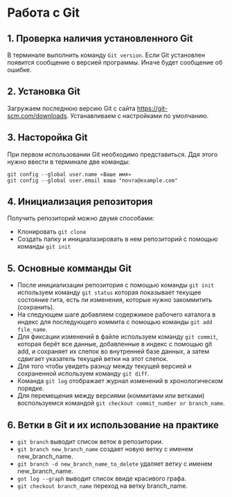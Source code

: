 # Работа с Git

## 1. Проверка наличия установленного Git
В терминале выполнить команду `Git version`.
Если Git установлен появится сообщение о версией программы. Иначе будет сообщение об ошибке.
## 2. Установка Git
Загружаем последнюю версию Git с сайта https://git-scm.com/downloads.
Устанавливаем с настройками по умолчанию.
## 3. Насторойка Git
При первом использовании Git необходимо представиться. Ддя этого нужно ввести в терминале две команды:
```
git config --global user.name «Ваше имя»
git config --global user.email ваша "почта@example.com"
```
## 4. Инициализация репозитория
Получить репозиторий можно двумя способами: 
* Клонировать `git clone`
* Создать папку и инициалазировать в нем репозиторий с помощью команды `git init`
## 5. Основные комманды Git
* После инициализации репозитория с помощью команды `git init` используем команду `git status` которая показывает текущее состояние гита, есть ли изменения, которые нужно закоммитить (сохранить).
* На следующем шаге добавляем содержимое рабочего каталога в индекс для последующего коммита с помощью команды `git add file_name`.
* Для фиксации изменений в файле используем команду `git commit`, которая берёт все данные, добавленные в индекс с помощью git add, и сохраняет их слепок во внутренней базе данных, а затем сдвигает указатель текущей ветки на этот слепок.
* Для того чтобы увидеть разнцу между текущей версией и сохраненной используем команду `git diff`.
* Команда `git log` отображает журнал изменений в хронологическом порядке.
* Для перемещения между версиями (коммитами или ветками) воспользуемся командой `git checkout commit_number or branch_name`.
## 6. Ветки в Git и их использование на практике
* `git branch` выводит список веток в репозитории.
* `git branch new_branch_name` создает новую ветку с именем new_branch_name.
* `git branch -d new_branch_name_to_delete` удаляет ветку с именем new_branch_name.
* `got log --graph` выводит список ввиде красивого графа.
* `git checkout branch_name` переход на ветку branch_name.